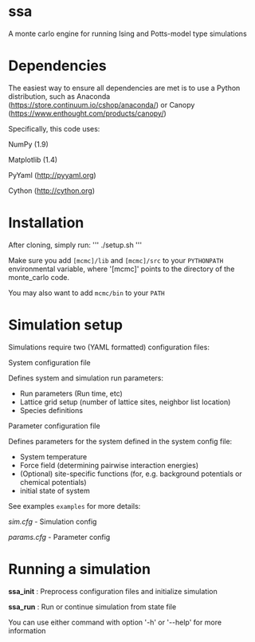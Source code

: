 ssa
===

A monte carlo engine for running Ising and Potts-model type simulations

Dependencies
====

The easiest way to ensure all dependencies are met is to use a Python distribution, such as Anaconda (https://store.continuum.io/cshop/anaconda/) or Canopy (https://www.enthought.com/products/canopy/)

Specifically, this code uses:

NumPy (1.9)

Matplotlib (1.4)

PyYaml (http://pyyaml.org)

Cython (http://cython.org)


Installation
====

After cloning, simply run:
'''
./setup.sh
'''

Make sure you add `[mcmc]/lib` and `[mcmc]/src` to your `PYTHONPATH` environmental variable, where
'[mcmc]' points to the directory of the monte_carlo code.

You may also want to add `mcmc/bin` to your `PATH`

Simulation setup
====

Simulations require two (YAML formatted) configuration files:

System configuration file

Defines system and simulation run parameters:

* Run parameters (Run time, etc)
* Lattice grid setup (number of lattice sites, neighbor list location)
* Species definitions

Parameter configuration file

Defines parameters for the system defined in the system config file:

* System temperature
* Force field (determining pairwise interaction energies)
* (Optional) site-specific functions (for, e.g. background potentials or chemical potentials)
* initial state of system


See examples `examples` for more details:

*sim.cfg* - Simulation config

*params.cfg* - Parameter config


Running a simulation
=====

**ssa_init** : Preprocess configuration files and initialize simulation

**ssa_run** : Run or continue simulation from state file

You can use either command with option '-h' or '--help' for more information
